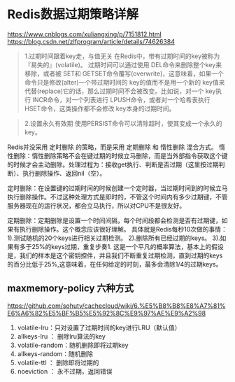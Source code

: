 # Redis数据过期策略详解
https://www.cnblogs.com/xuliangxing/p/7151812.html
https://blog.csdn.net/zlfprogram/article/details/74626384

> 1.过期时间跟着key走，与值无关 
在Redis中，带有过期时间的key被称为『易失的』(volatile)。 过期时间可以通过使用 DEL命令来删除整个key来移除，或者被 SET和 GETSET命令覆写(overwrite)，这意味着，如果一个命令只是修改(alter)一个带过期时间的 key的值而不是用一个新的 key值来代替(replace)它的话，那么过期时间不会被改变。比如说，对一个 key执行 INCR命令，对一个列表进行 LPUSH命令，或者对一个哈希表执行 HSET命令，这类操作都不会修改 key本身的过期时间。

> 2.设置永久有效期 
使用PERSIST命令可以清除超时，使其变成一个永久的key。

Redis并没采用 定时删除 的策略，而是采用 定期删除 和 惰性删除 混合方式。
惰性删除：惰性删除策略不会在键过期的时候立马删除，而是当外部指令获取这个键的时候才会主动删除。处理过程为：接收get执行、判断是否过期（这里按过期判断）、执行删除操作、返回nil（空）。

定时删除：在设置键的过期时间的时候创建一个定时器，当过期时间到的时候立马执行删除操作。不过这种处理方式是即时的，不管这个时间内有多少过期键，不管服务器现在的运行状况，都会立马执行，所以对CPU不是很友好。

定期删除：定期删除是设置一个时间间隔，每个时间段都会检测是否有过期键，如果有执行删除操作。这个概念应该很好理解。
具体就是Redis每秒10次做的事情： 
1).测试随机的20个keys进行相关过期检测。 
2).删除所有已经过期的keys。 
3).如果有多于25%的keys过期，重复步奏1. 
这是一个平凡的概率算法，基本上的假设是，我们的样本是这个密钥控件，并且我们不断重复过期检测，直到过期的keys的百分比低于25%,这意味着，在任何给定的时刻，最多会清除1/4的过期keys。

## maxmemory-policy 六种方式
https://github.com/sohutv/cachecloud/wiki/6.%E5%B8%B8%E8%A7%81%E6%A6%82%E5%BF%B5%E5%92%8C%E9%97%AE%E9%A2%98  
1. volatile-lru：只对设置了过期时间的key进行LRU（默认值） 
2. allkeys-lru ： 删除lru算法的key   
3. volatile-random：随机删除即将过期key   
4. allkeys-random：随机删除   
5. volatile-ttl ： 删除即将过期的   
6. noeviction ： 永不过期，返回错误







